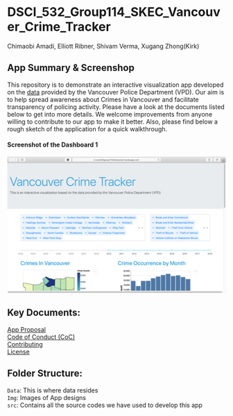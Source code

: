 DSCI_532_Group114_SKEC_Vancouver_Crime_Tracker
================
Chimaobi Amadi, Elliott Ribner, Shivam Verma, Xugang Zhong(Kirk)

## App Summary & Screenshop
This repository is to demonstrate an interactive visualization app developed on the [data](https://geodash.vpd.ca/opendata/) provided by the Vancouver Police Department (VPD). Our aim is to help spread awareness about Crimes in Vancouver and facilitate transparency of policing activity. Please have a look at the documents listed below to get into more details. We welcome improvements from anyone willing to contribute to our app to make it better. Also, please find below a rough sketch of the application for a quick walkthrough.  

#### Screenshot of the Dashboard 1
![Dashboard_screenshot](/Img/dashboard_screenshot.png)

## Key Documents:
[App Proposal](https://github.com/UBC-MDS/DSCI_532_Group114_SKEC/blob/master/Proposal.md)  
[Code of Conduct (CoC)](https://github.com/UBC-MDS/DSCI_532_Group114_SKEC/blob/master/CODE_OF_CONDUCT.md)  
[Contributing](https://github.com/UBC-MDS/DSCI_532_Group114_SKEC/blob/master/Contributing.md)    
[License](https://github.com/UBC-MDS/DSCI_532_Group114_SKEC/blob/master/LICENSE)  

## Folder Structure:
`Data`: This is where data resides  
`Img`: Images of App designs  
`src`: Contains all the source codes we have used to develop this app   

